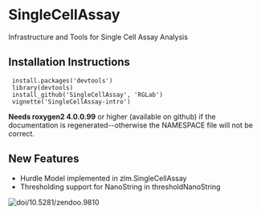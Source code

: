 SingleCellAssay
===============

Infrastructure and Tools for Single Cell Assay Analysis


Installation Instructions
------------
     install.packages('devtools')
     library(devtools)
     install_github('SingleCellAssay', 'RGLab')
     vignette('SingleCellAssay-intro')

**Needs roxygen2 4.0.0.99** or higher (available on github) if the documentation is regenerated--otherwise the NAMESPACE file will not be correct.


New Features 
------------
- Hurdle Model implemented in zlm.SingleCellAssay
- Thresholding support for NanoString in thresholdNanoString

![doi/10.5281/zendoo.9810](http://zenodo.org/badge/doi/10.5281/zenodo.9810.png)
